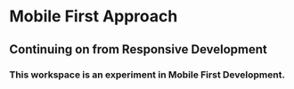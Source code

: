 # Mobile First Approach

## Continuing on from Responsive Development

### This workspace is an experiment in Mobile First Development.